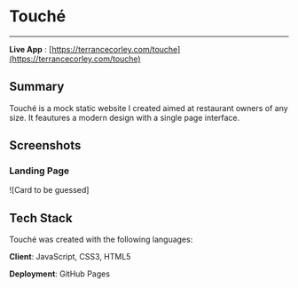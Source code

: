 # Touché  
------  
**Live App** : [https://terrancecorley.com/touche](https://terrancecorley.com/touche)

Summary
------
Touché is a mock static website I created aimed at restaurant owners of any size. It feautures a modern design with a single page interface.

Screenshots
------

### Landing Page
![Card to be guessed]

Tech Stack
------
Touché was created with the following languages:

**Client**: JavaScript, CSS3, HTML5

**Deployment**: GitHub Pages
